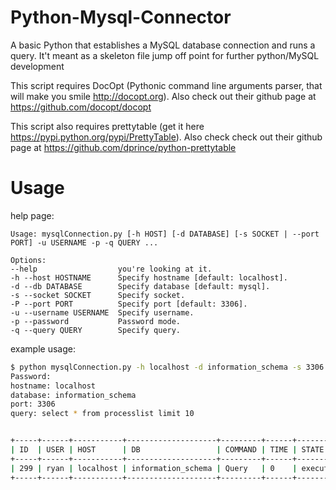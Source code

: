 Python-Mysql-Connector
======================

A basic Python that establishes a MySQL database connection and runs a query. It't meant as a skeleton file jump off point for further python/MySQL development

This script requires DocOpt (Pythonic command line arguments parser, that will make you smile http://docopt.org). Also check out their github page at https://github.com/docopt/docopt

This script also requires prettytable (get it here https://pypi.python.org/pypi/PrettyTable). Also check check out their github page at https://github.com/dprince/python-prettytable

Usage
=====

help page:
```
Usage: mysqlConnection.py [-h HOST] [-d DATABASE] [-s SOCKET | --port PORT] -u USERNAME -p -q QUERY ...

Options:
--help                  you're looking at it.
-h --host HOSTNAME      Specify hostname [default: localhost].
-d --db DATABASE        Specify database [default: mysql].
-s --socket SOCKET      Specify socket.
-P --port PORT          Specify port [default: 3306].
-u --username USERNAME  Specify username.
-p --password           Password mode.
-q --query QUERY        Specify query.
```

example usage:
```sh
$ python mysqlConnection.py -h localhost -d information_schema -s 3306 -u ryan -p -q "select * from processlist limit 10"
Password:
hostname: localhost
database: information_schema
port: 3306
query: select * from processlist limit 10


+-----+------+-----------+--------------------+---------+------+-----------+------------------------------------+
| ID  | USER | HOST      | DB                 | COMMAND | TIME | STATE     | INFO                               |
+-----+------+-----------+--------------------+---------+------+-----------+------------------------------------+
| 299 | ryan | localhost | information_schema | Query   | 0    | executing | select * from processlist limit 10 |
+-----+------+-----------+--------------------+---------+------+-----------+------------------------------------+
```
